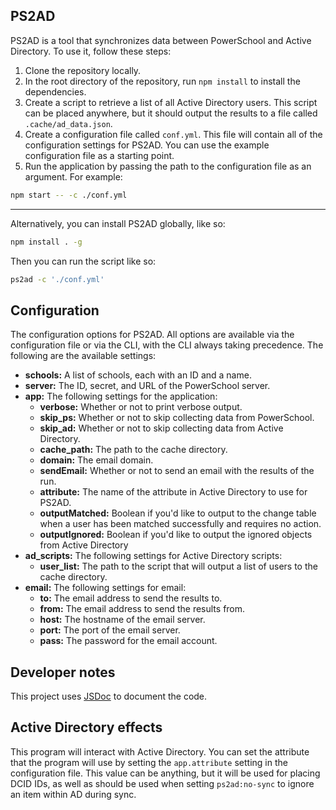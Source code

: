## PS2AD

PS2AD is a tool that synchronizes data between PowerSchool and Active Directory. To use it, follow these steps:

1. Clone the repository locally.
2. In the root directory of the repository, run `npm install` to install the dependencies.
3. Create a script to retrieve a list of all Active Directory users. This script can be placed anywhere, but it should output the results to a file called `.cache/ad_data.json`.
4. Create a configuration file called `conf.yml`. This file will contain all of the configuration settings for PS2AD. You can use the example configuration file as a starting point.
5. Run the application by passing the path to the configuration file as an argument. For example:

```bash
npm start -- -c ./conf.yml
```

---

Alternatively, you can install PS2AD globally, like so:

```bash
npm install . -g
```

Then you can run the script like so:

```bash
ps2ad -c './conf.yml'
```

## Configuration

The configuration options for PS2AD. All options are available via the configuration file or via the CLI, with the CLI always taking precedence. The following are the available settings:

* **schools:** A list of schools, each with an ID and a name.
* **server:** The ID, secret, and URL of the PowerSchool server.
* **app:** The following settings for the application:
    * **verbose:** Whether or not to print verbose output.
    * **skip_ps:** Whether or not to skip collecting data from PowerSchool.
    * **skip_ad:** Whether or not to skip collecting data from Active Directory.
    * **cache_path:** The path to the cache directory.
    * **domain:** The email domain.
    * **sendEmail:** Whether or not to send an email with the results of the run.
    * **attribute:** The name of the attribute in Active Directory to use for PS2AD.
    * **outputMatched:** Boolean if you'd like to output to the change table when a user has been matched successfully and requires no action.
    * **outputIgnored:** Boolean if you'd like to output the ignored objects from Active Directory
* **ad_scripts:** The following settings for Active Directory scripts:
    * **user_list:** The path to the script that will output a list of users to the cache directory.
* **email:** The following settings for email:
    * **to:** The email address to send the results to.
    * **from:** The email address to send the results from.
    * **host:** The hostname of the email server.
    * **port:** The port of the email server.
    * **pass:** The password for the email account.

## Developer notes

This project uses [JSDoc](https://jsdoc.app/index.html) to document the code.

## Active Directory effects

This program will interact with Active Directory. You can set the attribute that the program will use by setting the `app.attribute` setting in the configuration file. This value can be anything, but it will be used for placing DCID IDs, as well as should be used when setting `ps2ad:no-sync` to ignore an item within AD during sync.
